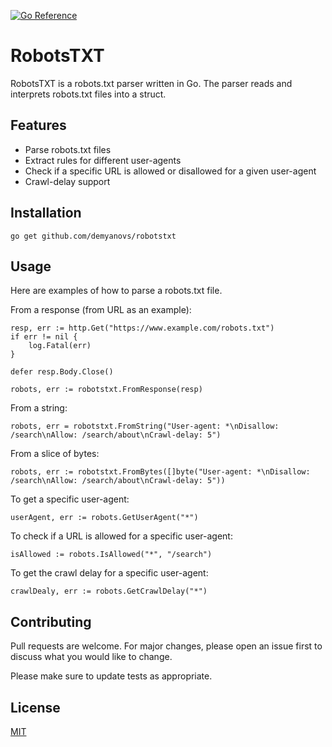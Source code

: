 [![Go Reference](https://pkg.go.dev/badge/github.com/demyanovs/robotstxt.svg)](https://pkg.go.dev/github.com/demyanovs/robotstxt)

# RobotsTXT
RobotsTXT is a robots.txt parser written in Go. The parser reads and interprets robots.txt files into a struct. 

## Features
* Parse robots.txt files
* Extract rules for different user-agents
* Check if a specific URL is allowed or disallowed for a given user-agent
* Crawl-delay support

## Installation
```
go get github.com/demyanovs/robotstxt
```

## Usage
Here are examples of how to parse a robots.txt file.

From a response (from URL as an example):
```
resp, err := http.Get("https://www.example.com/robots.txt")
if err != nil {
    log.Fatal(err)
}

defer resp.Body.Close()

robots, err := robotstxt.FromResponse(resp)
```

From a string:
```
robots, err = robotstxt.FromString("User-agent: *\nDisallow: /search\nAllow: /search/about\nCrawl-delay: 5")
```

From a slice of bytes: 
```
robots, err := robotstxt.FromBytes([]byte("User-agent: *\nDisallow: /search\nAllow: /search/about\nCrawl-delay: 5"))
```

To get a specific user-agent:
```
userAgent, err := robots.GetUserAgent("*")
```

To check if a URL is allowed for a specific user-agent:
```
isAllowed := robots.IsAllowed("*", "/search")
```

To get the crawl delay for a specific user-agent:
```
crawlDealy, err := robots.GetCrawlDelay("*")
```

## Contributing
Pull requests are welcome. For major changes, please open an issue first to discuss what you would like to change.

Please make sure to update tests as appropriate.

## License
[MIT](LICENSE.md)